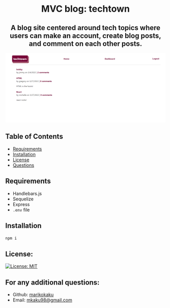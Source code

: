 <h1 align="center"> MVC blog: techtown  </h1>
  
<h2 align="center"> A blog site centered around tech topics where users can make an account, create blog posts, and comment on each other posts. </h2>

![screenshot](/public/screenshot/screenshot.png)

## Table of Contents
- [Requirements](#requirements)
- [Installation](#installation)
- [License](#license)
- [Questions](#questions)

## Requirements 

* Handlebars.js 
* Sequelize
* Express
* `.env` file 

## Installation 

`npm i`

## License:

[![License: MIT](https://img.shields.io/badge/License-MIT-yellow.svg)](https://opensource.org/licenses/MIT)

## For any additional questions:
- Github: [marikokaku](https://github.com/marikokaku)
- Email: mkaku98@gmail.com


